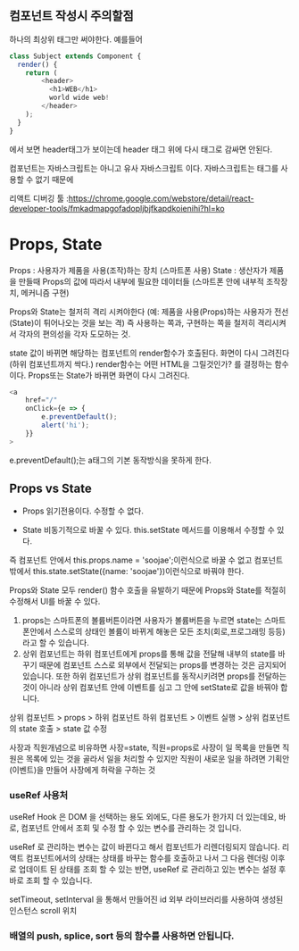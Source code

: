 ## 컴포넌트 작성시 주의할점 
하나의 최상위 태그만 써야한다. 예를들어
```js
class Subject extends Component {
  render() {
    return (
        <header>
          <h1>WEB</h1>
          world wide web!
        </header>
    );
  }
}
``` 
에서 보면 header태그가 보이는데 header 태그 위에 다시 태그로 감싸면 안된다.

컴포넌트는 자바스크립트는 아니고 유사 자바스크립트 이다. 자바스크립트는 태그를 사용할 수 없기 때문에

리액트 디버깅 툴 :https://chrome.google.com/webstore/detail/react-developer-tools/fmkadmapgofadopljbjfkapdkoienihi?hl=ko


# Props, State
Props : 사용자가 제품을 사용(조작)하는 장치 (스마트폰 사용)
State : 생산자가 제품을 만들때 Props의 값에 따라서 내부에 필요한 데이터들 (스마트폰 안에 내부적 조작장치, 메커니즘 구현)

Props와 State는 철저히 격리 시켜야한다
(예: 제품을 사용(Props)하는 사용자가 전선(State)이 튀어나오는 것을 보는 격)
즉 사용하는 쪽과, 구현하는 쪽을 철저히 격리시켜서 각자의 편의성을 각자 도모하는 것.

state 값이 바뀌면 해당하는 컴포넌트의 render함수가 호출된다. 화면이 다시 그려진다 (하위 컴포넌트까지 싹다.)
render함수는 어떤 HTML을 그릴것인가? 를 결정하는 함수이다.
Props또는 State가 바뀌면 화면이 다시 그려진다.

```js
<a
    href="/"
    onClick={e => {
        e.preventDefault();
        alert('hi');
    }}
>
```
e.preventDefault();는 a태그의 기본 동작방식을 못하게 한다.

## Props vs State
- Props
읽기전용이다.
수정할 수 없다.

- State 
비동기적으로 바꿀 수 있다.
this.setState 메서드를 이용해서 수정할 수 있다.

즉 컴포넌트 안에서 this.props.name = 'soojae';이런식으로 바꿀 수 없고 컴포넌트 밖에서 this.state.setState({name: 'soojae'})이런식으로 바꿔야 한다.

Props와 State 모두 render() 함수 호출을 유발하기 때문에 Props와 State를 적절히 수정해서 UI를 바꿀 수 있다.


1. props는 스마트폰의 볼륨버튼이라면 사용자가 볼륨버튼을 누르면 state는 스마트폰안에서 스스로의 상태인 볼륨이 바뀌게 해놓은 모든 조치(회로,프로그래밍 등등)라고 할 수 있습니다. 
2. 상위 컴포넌트는 하위 컴포넌트에게 props를 통해 값을 전달해 내부의 state를 바꾸기 때문에 컴포넌트 스스로 외부에서 전달되는 props를 변경하는 것은 금지되어 있습니다.  또한 하위 컴포넌트가 상위 컴포넌트를 동작시키려면 props를 전달하는 것이 아니라 상위 컴포넌트 안에 이벤트를 심고 그 안에 setState로 값을 바꿔야 합니다.


상위 컴포넌트 > props > 하위 컴포넌트
하위 컴포넌트 > 이벤트 실행 > 상위 컴포넌트의 state 호출 > state 값 수정

사장과 직원개념으로 비유하면 사장=state, 직원=props로 사장이 일 목록을 만들면 직원은 목록에 있는 것을 골라서 일을 처리할 수 있지만 직원이 새로운 일을 하려면 기획안(이벤트)을 만들어 사장에게 허락을 구하는 것



### useRef 사용처
useRef Hook 은 DOM 을 선택하는 용도 외에도, 다른 용도가 한가지 더 있는데요, 바로, 컴포넌트 안에서 조회 및 수정 할 수 있는 변수를 관리하는 것 입니다.

useRef 로 관리하는 변수는 값이 바뀐다고 해서 컴포넌트가 리렌더링되지 않습니다. 리액트 컴포넌트에서의 상태는 상태를 바꾸는 함수를 호출하고 나서 그 다음 렌더링 이후로 업데이트 된 상태를 조회 할 수 있는 반면, useRef 로 관리하고 있는 변수는 설정 후 바로 조회 할 수 있습니다.

setTimeout, setInterval 을 통해서 만들어진 id
외부 라이브러리를 사용하여 생성된 인스턴스
scroll 위치


### 배열의 push, splice, sort 등의 함수를 사용하면 안됩니다.
